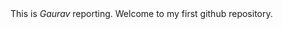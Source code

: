 <html>
  <head>
    <title> Firstproject</title>
  </head>
  <body>
    <print> This is <i>Gaurav</i> reporting. Welcome to my first github repository.</print>
  </body>
</html>

